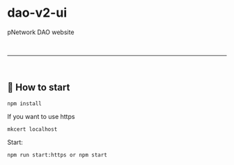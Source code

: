 # dao-v2-ui

pNetwork DAO website

&nbsp;

***

&nbsp;

## :rocket: How to start

```
npm install
```

If you want to use https

```
mkcert localhost
```


Start:

```
npm run start:https or npm start
```